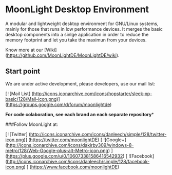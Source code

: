 MoonLight Desktop Environment
=======================================

A modular and lightweight desktop environment for GNU/Linux systems, mainly for those that runs in low performance devices.
It merges the basic desktop components into a sinlge application in order to reduce the memory footprint and let you take the maximun from your devices.

Know more at our [Wiki] (https://github.com/MoonLightDE/MoonLightDE/wiki).

## Start point

We are under active development, please developers, use our mail list:

[ ![Mail List] (http://icons.iconarchive.com/icons/hopstarter/sleek-xp-basic/128/Mail-icon.png)] (https://groups.google.com/d/forum/moonlightde)

**For code colaboration, see each brand an each separate repository***

###Follow MoonLight at:

[ ![Twitter] (http://icons.iconarchive.com/icons/danleech/simple/128/twitter-icon.png)] (https://twitter.com/moonlightDE)
[ ![Google+] (http://icons.iconarchive.com/icons/dakirby309/windows-8-metro/128/Web-Google-plus-alt-Metro-icon.png) ] (https://plus.google.com/u/0/106073381586416542932)
[ ![Facebook] (http://icons.iconarchive.com/icons/danleech/simple/128/facebook-icon.png) ] (https://www.facebook.com/moonlightDE)
